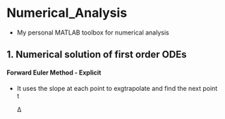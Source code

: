 # Numerical_Analysis
- My personal MATLAB toolbox for numerical analysis

## 1. Numerical solution of first order ODEs
#### Forward Euler Method - Explicit
- It uses the slope at each point to exgtrapolate and find the next point  
t<dl>&Delta;
